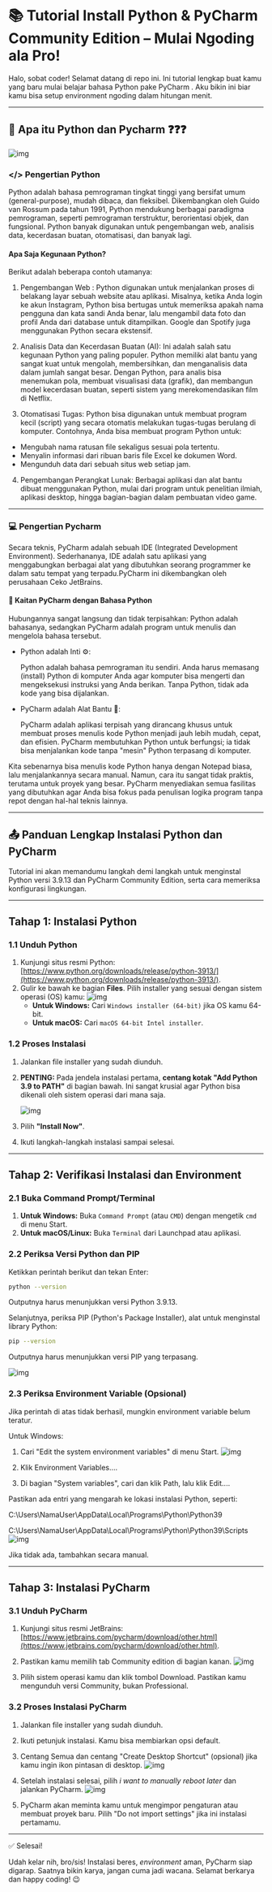 # 📚 Tutorial Install Python & PyCharm Community Edition – Mulai Ngoding ala Pro!

Halo, sobat coder! Selamat datang di repo ini. Ini tutorial lengkap buat kamu yang baru mulai belajar bahasa Python pake PyCharm . Aku bikin ini biar kamu bisa setup environment ngoding dalam hitungan menit. 

---
## 🤔 Apa itu Python dan Pycharm ❓❓❓
![img](https://github.com/Almar-Reza-Maulana/TUTORIAL-INSTALL-PyCharm-Python/blob/main/Python_coding.jpg)
### </> Pengertian Python 

Python adalah bahasa pemrograman tingkat tinggi yang bersifat umum (general-purpose), mudah dibaca, dan fleksibel. Dikembangkan oleh Guido van Rossum pada tahun 1991, Python mendukung berbagai paradigma pemrograman, seperti pemrograman terstruktur, berorientasi objek, dan fungsional. Python banyak digunakan untuk pengembangan web, analisis data, kecerdasan buatan, otomatisasi, dan banyak lagi. 

#### Apa Saja Kegunaan Python?
Berikut adalah beberapa contoh utamanya:

1. Pengembangan Web : Python digunakan untuk menjalankan proses di belakang layar sebuah website atau aplikasi. Misalnya, ketika Anda login ke akun Instagram, Python bisa bertugas untuk memeriksa apakah nama pengguna dan kata sandi Anda benar, lalu mengambil data foto dan profil Anda dari database untuk ditampilkan. Google dan Spotify juga menggunakan Python secara ekstensif.
   
2. Analisis Data dan Kecerdasan Buatan (AI): Ini adalah salah satu kegunaan Python yang paling populer. Python memiliki alat bantu yang sangat kuat untuk mengolah, membersihkan, dan menganalisis data dalam jumlah sangat besar. Dengan Python, para analis bisa menemukan pola, membuat visualisasi data (grafik), dan membangun model kecerdasan buatan, seperti sistem yang merekomendasikan film di Netflix.
   
3. Otomatisasi Tugas: Python bisa digunakan untuk membuat program kecil (script) yang secara otomatis melakukan tugas-tugas berulang di komputer. Contohnya, Anda bisa membuat program Python untuk:
- Mengubah nama ratusan file sekaligus sesuai pola tertentu.
- Menyalin informasi dari ribuan baris file Excel ke dokumen Word.
- Mengunduh data dari sebuah situs web setiap jam.

4. Pengembangan Perangkat Lunak: Berbagai aplikasi dan alat bantu dibuat menggunakan Python, mulai dari program untuk penelitian ilmiah, aplikasi desktop, hingga bagian-bagian dalam pembuatan video game.

---
### 💻 Pengertian Pycharm

Secara teknis, PyCharm adalah sebuah IDE (Integrated Development Environment). Sederhananya, IDE adalah satu aplikasi yang menggabungkan berbagai alat yang dibutuhkan seorang programmer ke dalam satu tempat yang terpadu.PyCharm ini dikembangkan oleh perusahaan Ceko JetBrains.

#### 🔗 Kaitan PyCharm dengan Bahasa Python

Hubungannya sangat langsung dan tidak terpisahkan: Python adalah bahasanya, sedangkan PyCharm adalah program untuk menulis dan mengelola bahasa tersebut.

- Python adalah Inti ⚙️:
  
  Python adalah bahasa pemrograman itu sendiri. Anda harus memasang (install) Python di komputer Anda agar komputer bisa mengerti dan mengeksekusi instruksi yang Anda berikan. Tanpa Python, tidak ada kode yang bisa dijalankan.

- PyCharm adalah Alat Bantu 🌱:
  
  PyCharm adalah aplikasi terpisah yang dirancang khusus untuk membuat proses menulis kode Python menjadi jauh lebih mudah, cepat, dan efisien. PyCharm membutuhkan Python untuk berfungsi; ia tidak bisa menjalankan kode tanpa "mesin" Python terpasang di komputer.

Kita sebenarnya bisa menulis kode Python hanya dengan Notepad biasa, lalu menjalankannya secara manual. Namun, cara itu sangat tidak praktis, terutama untuk proyek yang besar. PyCharm menyediakan semua fasilitas yang dibutuhkan agar Anda bisa fokus pada penulisan logika program tanpa repot dengan hal-hal teknis lainnya.

---
## 📤 Panduan Lengkap Instalasi Python dan PyCharm 
Tutorial ini akan memandumu langkah demi langkah untuk menginstal Python versi 3.9.13 dan PyCharm Community Edition, serta cara memeriksa konfigurasi lingkungan.

---

## Tahap 1: Instalasi Python 

### 1.1 Unduh Python

1.  Kunjungi situs resmi Python: [https://www.python.org/downloads/release/python-3913/](https://www.python.org/downloads/release/python-3913/).
2.  Gulir ke bawah ke bagian **Files**. Pilih installer yang sesuai dengan sistem operasi (OS) kamu:
   ![img](https://github.com/Almar-Reza-Maulana/TUTORIAL-INSTALL-PyCharm-Python/blob/main/Screenshot_install%20web%20python.png)
    * **Untuk Windows:** Cari `Windows installer (64-bit)` jika OS kamu 64-bit.
    * **Untuk macOS:** Cari `macOS 64-bit Intel installer`.

### 1.2 Proses Instalasi

1.  Jalankan file installer yang sudah diunduh.
2.  **PENTING:** Pada jendela instalasi pertama, **centang kotak "Add Python 3.9 to PATH"** di bagian bawah. Ini sangat krusial agar Python bisa dikenali oleh sistem operasi dari mana saja.
   
     ![img](https://github.com/Almar-Reza-Maulana/TUTORIAL-INSTALL-PyCharm-Python/blob/main/Screenshot%202025-09-19%20022620.png)
3.  Pilih **"Install Now"**.
4.  Ikuti langkah-langkah instalasi sampai selesai.

---

## Tahap 2: Verifikasi Instalasi dan Environment

### 2.1 Buka Command Prompt/Terminal

1.  **Untuk Windows:** Buka `Command Prompt` (atau `CMD`) dengan mengetik `cmd` di menu Start.
2.  **Untuk macOS/Linux:** Buka `Terminal` dari Launchpad atau aplikasi.

### 2.2 Periksa Versi Python dan PIP

Ketikkan perintah berikut dan tekan Enter:

```bash
python --version
```
Outputnya harus menunjukkan versi Python 3.9.13.

Selanjutnya, periksa PIP (Python's Package Installer), alat untuk menginstal library Python:
```bash
pip --version
```
Outputnya harus menunjukkan versi PIP yang terpasang.

![img](https://github.com/Almar-Reza-Maulana/TUTORIAL-INSTALL-PyCharm-Python/blob/main/Screenshot%202025-09-19%20023800.png)

### 2.3 Periksa Environment Variable (Opsional)
Jika perintah di atas tidak berhasil, mungkin environment variable belum teratur.

Untuk Windows:

1. Cari "Edit the system environment variables" di menu Start.
   ![img](https://github.com/Almar-Reza-Maulana/TUTORIAL-INSTALL-PyCharm-Python/blob/main/Screenshot%202025-09-19%20024246.png)
   
2. Klik Environment Variables....

3. Di bagian "System variables", cari dan klik Path, lalu klik Edit....

Pastikan ada entri yang mengarah ke lokasi instalasi Python, seperti:

C:\Users\NamaUser\AppData\Local\Programs\Python\Python39

C:\Users\NamaUser\AppData\Local\Programs\Python\Python39\Scripts
  ![img](https://github.com/Almar-Reza-Maulana/TUTORIAL-INSTALL-PyCharm-Python/blob/main/Screenshot%202025-09-19%20024738-fotor-2025091924919.png)
  
Jika tidak ada, tambahkan secara manual.

---
## Tahap 3: Instalasi PyCharm

### 3.1 Unduh PyCharm

1. Kunjungi situs resmi JetBrains: [https://www.jetbrains.com/pycharm/download/other.html](https://www.jetbrains.com/pycharm/download/other.html).

2. Pastikan kamu memilih tab Community edition di bagian kanan.
   ![img](https://github.com/Almar-Reza-Maulana/TUTORIAL-INSTALL-PyCharm-Python/blob/main/Screenshot%202025-09-19%20030714-fotor-202509193850.png)
   
3. Pilih sistem operasi kamu dan klik tombol Download. Pastikan kamu mengunduh versi Community, bukan Professional.

### 3.2 Proses Instalasi PyCharm

1. Jalankan file installer yang sudah diunduh.

2. Ikuti petunjuk instalasi. Kamu bisa membiarkan opsi default.

3. Centang Semua dan centang "Create Desktop Shortcut" (opsional) jika kamu ingin ikon pintasan di desktop.
    ![img](https://github.com/Almar-Reza-Maulana/TUTORIAL-INSTALL-PyCharm-Python/blob/main/Screenshot%202025-09-19%20095430.png)
   
4.  Setelah instalasi selesai, pilih *i want to manually reboot later* dan jalankan PyCharm.
    ![img](https://github.com/Almar-Reza-Maulana/TUTORIAL-INSTALL-PyCharm-Python/blob/main/Screenshot%202025-09-19%20100300.png)
    
5. PyCharm akan meminta kamu untuk mengimpor pengaturan atau membuat proyek baru. Pilih "Do not import settings" jika ini instalasi pertamamu.

---
✅ Selesai!

Udah kelar nih, bro/sis! Instalasi beres, *environment* aman, PyCharm siap digarap. Saatnya bikin karya, jangan cuma jadi wacana. Selamat berkarya dan happy coding! 😉
